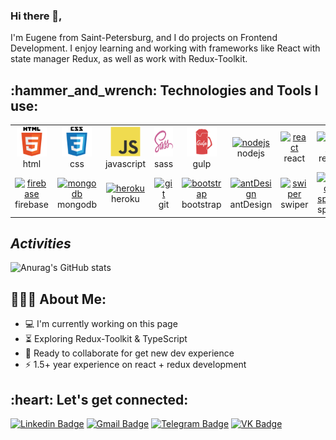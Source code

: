 ### Hi there 👋,
<!-- ![](https://i.pinimg.com/736x/9f/76/3a/9f763a5d299cdb4e0cb731386f96c18d.jpg) -->

I'm Eugene from Saint-Petersburg, and I do projects on Frontend Development. I enjoy learning and working with frameworks like React with state manager Redux, as well as work with Redux-Toolkit. 


<h2 align="left">:hammer_and_wrench: Technologies and Tools I use:</h2>


<table>
                <tr>
                    <td align="center" width="96">
                        <a href="https://www.w3.org/html/">
                            <img src="https://raw.githubusercontent.com/devicons/devicon/master/icons/html5/html5-original-wordmark.svg" width="48" height="48" alt="html5" />
                        </a>
                        <br>html
                    </td>
                    <td align="center" width="96">
                        <a href="https://www.w3schools.com/css/">
                            <img src="https://raw.githubusercontent.com/devicons/devicon/master/icons/css3/css3-original-wordmark.svg" width="48" height="48" alt="css3" />
                        </a>
                        <br>css
                    </td>
                    <td align="center" width="96">
                        <a href="https://learn.javascript.ru/">
                            <img src="https://raw.githubusercontent.com/devicons/devicon/1119b9f84c0290e0f0b38982099a2bd027a48bf1/icons/javascript/javascript-original.svg" width="48" height="48" alt="javascript" />
                        </a>
                        <br>javascript
                    <td align="center" width="96">
                        <a href="https://sass-lang.com">
                            <img src="https://raw.githubusercontent.com/devicons/devicon/master/icons/sass/sass-original.svg" width="48" height="48" alt="sass" />
                        </a>
                        <br>sass
                    </td>
                    <td align="center" width="96">
                        <a href="https://gulpjs.com/">
                            <img src="https://raw.githubusercontent.com/gulpjs/artwork/master/community/logo-2021/community.png" width="48" height="48" alt="gulp" />
                        </a>
                        <br>gulp
                    </td>
                    </td>
                    <td align="center" width="96">
                        <a href="https://nodejs.org">
                            <img src="https://www.vectorlogo.zone/logos/nodejs/nodejs-icon.svg" width="48" height="48" alt="nodejs" />
                        </a>
                        <br>nodejs
                    </td>
                    <td align="center" width="96">
                        <a href="https://reactjs.org/">
                            <img src="https://www.vectorlogo.zone/logos/reactjs/reactjs-icon.svg" width="48" height="48" alt="react" />
                        </a>
                        <br>react
                    </td>
                    <td align="center" width="96">
                        <a href="https://redux-toolkit.js.org/">
                            <img src="https://raw.githubusercontent.com/detain/svg-logos/780f25886640cef088af994181646db2f6b1a3f8/svg/redux.svg" width="48" height="48" alt="redux" />
                        </a>
                        <br>redux
                    </td>
                    <td align="center" width="96">
                        <a href="https://www.typescriptlang.org/" >
                            <img src="https://www.vectorlogo.zone/logos/typescriptlang/typescriptlang-icon.svg" width="48" height="48" alt="typescript" />
                        </a>
                        <br>typescript
                    </td>
                </tr>
                <tr>
                    <td align="center" width="96">
                        <a href="https://firebase.google.com/" >
                            <img src="https://www.vectorlogo.zone/logos/firebase/firebase-icon.svg" width="48" height="48" alt="firebase" />
                        </a>
                        <br>firebase
                    </td>
                    <td align="center" width="96">
                        <a href="https://www.mongodb.com/">
                            <img src="https://www.vectorlogo.zone/logos/mongodb/mongodb-icon.svg" width="48" height="48" alt="mongodb" />
                        </a>
                        <br>mongodb
                    </td>
                    <td align="center" width="96">
                        <a href="https://www.heroku.com/">
                            <img src="https://www.vectorlogo.zone/logos/heroku/heroku-icon.svg" width="48" height="48" alt="heroku" />
                        </a>
                        <br>heroku
                    </td>
                    <td align="center" width="96">
                        <a href="https://git-scm.com/">
                            <img src="https://www.vectorlogo.zone/logos/git-scm/git-scm-icon.svg" width="48" height="48" alt="git" />
                        </a>
                        <br>git
                    </td>
                    <td align="center" width="96">
                        <a href="https://getbootstrap.com/">
                            <img src="https://www.vectorlogo.zone/logos/getbootstrap/getbootstrap-icon.svg" width="48" height="48" alt="bootstrap" />
                        </a>
                        <br>bootstrap
                    </td>
                    <td align="center" width="96">
                        <a href="https://ant.design/" >
                            <img src="https://seeklogo.com/images/A/ant-design-logo-EAB6B3D5D9-seeklogo.com.png" width="48" height="48" alt="antDesign" />
                        </a>
                        <br>antDesign
                    </td>
                    <td align="center" width="96">
                        <a href="https://swiperjs.com/" >
                            <img src="https://cms-assets.tutsplus.com/uploads/users/780/posts/39427/image-upload/68747470733a2f2f6769746875622e7375726d6f6e2e6d652f696d616765732f636f6d6d6f6e2f7377697065722d6c6f676f2e737667.svg" width="48" height="48" alt="swiper" />
                        </a>
                        <br>swiper
                    </td>
                    <td align="center" width="96">
                        <a href="https://react-spring.io/" >
                            <img src="https://react-spring.io/spring-icon.png" width="48" height="48" alt="react-spring" />
                        </a>
                        <br>spring
                    </td>
                    <td align="center" width="96">
                        <a href="https://react-hook-form.com/" >
                            <img src="https://pbs.twimg.com/profile_images/1373527896472489987/YjVZynHb_400x400.jpg" width="48" height="48" alt="react-hook-form" />
                        </a>
                        <br>form
                    </td>
                </tr>
</table>

## _Activities_

![Anurag's GitHub stats](https://github-readme-stats.vercel.app/api?username=fpsska&show_icons=true&theme=tokyonight)

<h2 align="left">👨🏻‍💻 About Me:</h2>

- :computer: I'm currently working on this page
- :hourglass_flowing_sand:  Exploring Redux-Toolkit & TypeScript
- :rocket: Ready to collaborate for get new dev experience
- :zap: 1.5+ year experience on react + redux development

<h2 align="left">:heart: Let's get connected:</h2>

[![Linkedin Badge](https://img.shields.io/badge/-linkedin-blue?style=flat-square&logo=Linkedin&logoColor=white&link=https://www.linkedin.com/in/eugene-egorov-040129234/)](https://www.linkedin.com/in/eugene-egorov-040129234/)
[![Gmail Badge](https://img.shields.io/badge/-gmail-blue?style=flat-square&logo=Gmail&logoColor=white)](mailto:fpsska1337@gmail.com) 
[![Telegram Badge](https://img.shields.io/badge/-telegram-blue?style=flat-square&logo=Telegram&logoColor=white&link=https://t.me/Fpsska)](https://t.me/Fpsska) 
[![VK Badge](https://img.shields.io/badge/-vk-blue?style=flat-square&logo=VK&logoColor=white&link=https://vk.com/fpsska)](https://vk.com/fpsska)
